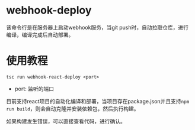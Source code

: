 # webhook-deploy
该命令行是在服务器上启动webhook服务，当git push时，自动拉取仓库，进行编译，编译完成后自动部署。
# 使用教程
```
tsc run webhook-react-deploy <port>
```
- port: 监听的端口

目前支持react项目的自动化编译和部署，当项目存在package.json并且支持`npm run build`，则会自动克隆并安装依赖包，然后执行构建。

如果构建发生错误，可以直接查看代码，进行确认。

